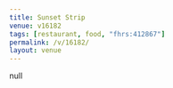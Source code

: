 ```yaml
---
title: Sunset Strip
venue: v16182
tags: [restaurant, food, "fhrs:412867"]
permalink: /v/16182/
layout: venue
---
```

null